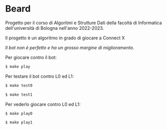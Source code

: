 # Beard

Progetto per il corso di Algoritmi e Strutture Dati della facoltà di Informatica dell'università di Bologna nell'anno 2022-2023.

Il progetto è un algoritmo in grado di giocare a Connect X

*Il bot non è perfetto e ha un grosso margine di miglioramento.*


Per giocare contro il bot:

```bash
$ make play
```

Per testare il bot contro L0 ed L1:

```bash
$ make test0
```

```bash
$ make test1
```

Per vederlo giocare contro L0 ed L1:

```bash
$ make play0
```

```bash
$ make play1
```
